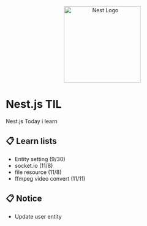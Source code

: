 <p align="center">
  <a href="http://nestjs.com/" target="blank"><img src="https://nestjs.com/img/logo-small.svg" width="200" alt="Nest Logo" /></a>
</p>

# Nest.js TIL
Nest.js Today i learn

## 📋 Learn lists

- Entity setting (9/30)
- socket.io (11/8)
- file resource (11/8)
- ffmpeg video convert (11/11)

## 📋 Notice

- Update user entity

